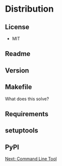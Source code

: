 Distribution
============

License
-------

- MIT

Readme
------

Version
-------

Makefile
--------

What does this solve?

Requirements
------------

setuptools
----------

PyPI
----

[Next: Command Line Tool][1]

[1]: ch_11_command_line.md 'Chapter 11: Command Line Tool'
